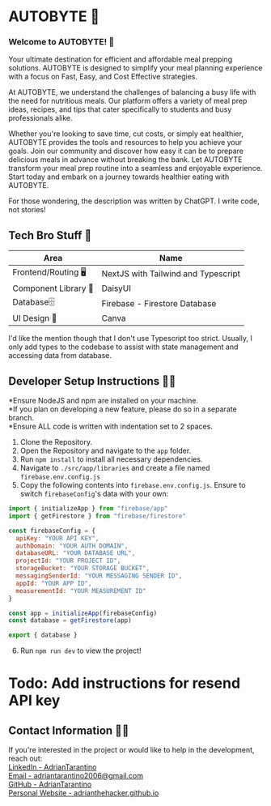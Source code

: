 # AUTOBYTE 🥕

### Welcome to AUTOBYTE! 👋
Your ultimate destination for efficient and affordable meal prepping solutions. AUTOBYTE is designed to simplify your meal planning experience with a focus on Fast, Easy, and Cost Effective strategies. 

At AUTOBYTE, we understand the challenges of balancing a busy life with the need for nutritious meals. Our platform offers a variety of meal prep ideas, recipes, and tips that cater specifically to students and busy professionals alike. 

Whether you're looking to save time, cut costs, or simply eat healthier, AUTOBYTE provides the tools and resources to help you achieve your goals. Join our community and discover how easy it can be to prepare delicious meals in advance without breaking the bank. Let AUTOBYTE transform your meal prep routine into a seamless and enjoyable experience. Start today and embark on a journey towards healthier eating with AUTOBYTE.

For those wondering, the description was written by ChatGPT. I write code, not stories!

## Tech Bro Stuff 🤖
| Area | Name |
| --------- | ---- |
| Frontend/Routing 🖥️| NextJS with Tailwind and Typescript |
| Component Library 🧩 | DaisyUI |
| Database🗄️ | Firebase - Firestore Database |
| UI Design 🎨 | Canva |

I'd like the mention though that I don't use Typescript too strict. Usually, I only add types to the codebase to assist with state management and accessing data from database.

## Developer Setup Instructions 🧑‍💻
*Ensure NodeJS and npm are installed on your machine.<br>
*If you plan on developing a new feature, please do so in a separate branch.<br>
*Ensure ALL code is written with indentation set to 2 spaces.
1. Clone the Repository.
2. Open the Repository and navigate to the `app` folder.
3. Run `npm install` to install all necessary dependencies.
4. Navigate to `./src/app/libraries` and create a file named `firebase.env.config.js`
5. Copy the following contents into `firebase.env.config.js`. Ensure to switch `firebaseConfig`'s data with your own:

```js
import { initializeApp } from "firebase/app"
import { getFirestore } from "firebase/firestore"

const firebaseConfig = {
  apiKey: "YOUR API KEY",
  authDomain: "YOUR AUTH DOMAIN",
  databaseURL: "YOUR DATABASE URL",
  projectId: "YOUR PROJECT ID",
  storageBucket: "YOUR STORAGE BUCKET",
  messagingSenderId: "YOUR MESSAGING SENDER ID",
  appId: "YOUR APP ID",
  measurementId: "YOUR MEASUREMENT ID"
}

const app = initializeApp(firebaseConfig)
const database = getFirestore(app)

export { database }
```
6. Run `npm run dev` to view the project!

# Todo: Add instructions for resend API key

## Contact Information 🙋‍♂️
If you're interested in the project or would like to help in the development, reach out:<br>
[LinkedIn - AdrianTarantino](https://www.linkedin.com/in/adriantarantino/)<br>
[Email - adriantarantino2006@gmail.com](mailto:adriantarantino2006@gmail.com)<br>
[GitHub - AdrianTarantino](https://github.com/AdrianTarantino)<br>
[Personal Website - adrianthehacker.github.io](https://adrianthehacker.github.io)<br>
